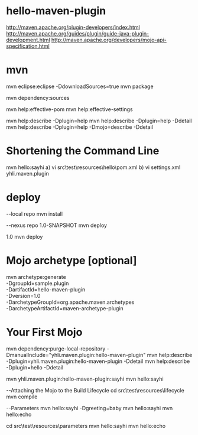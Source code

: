 # hello-maven-plugin
http://maven.apache.org/plugin-developers/index.html
http://maven.apache.org/guides/plugin/guide-java-plugin-development.html
http://maven.apache.org/developers/mojo-api-specification.html

# mvn
mvn eclipse:eclipse -DdownloadSources=true
mvn package

mvn dependency:sources

mvn help:effective-pom
mvn help:effective-settings

mvn help:describe -Dplugin=help
mvn help:describe -Dplugin=help -Ddetail
mvn help:describe -Dplugin=help -Dmojo=describe -Ddetail

# Shortening the Command Line
mvn hello:sayhi
a) vi src\test\resources\hello\pom.xml
b) vi settings.xml
<pluginGroups>
  <pluginGroup>yhli.maven.plugin</pluginGroup>
</pluginGroups>

# deploy
--local repo
mvn install

--nexus repo
<version>1.0-SNAPSHOT</version>
mvn deploy

<version>1.0</version>
mvn deploy

# Mojo archetype [optional]
mvn archetype:generate \
  -DgroupId=sample.plugin \
  -DartifactId=hello-maven-plugin \
  -Dversion=1.0 \
  -DarchetypeGroupId=org.apache.maven.archetypes \
  -DarchetypeArtifactId=maven-archetype-plugin

# Your First Mojo
mvn dependency:purge-local-repository -DmanualInclude="yhli.maven.plugin:hello-maven-plugin"
mvn help:describe -Dplugin=yhli.maven.plugin:hello-maven-plugin -Ddetail
mvn help:describe -Dplugin=hello -Ddetail

mvn yhli.maven.plugin:hello-maven-plugin:sayhi
mvn hello:sayhi

--Attaching the Mojo to the Build Lifecycle
cd src\test\resources\lifecycle
mvn compile

--Parameters
mvn hello:sayhi -Dgreeting=baby
mvn hello:sayhi
mvn hello:echo

cd src\test\resources\parameters
mvn hello:sayhi
mvn hello:echo


